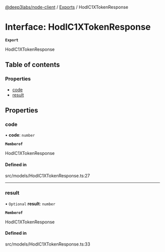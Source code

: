 [@deep3labs/node-client](../README.md) / [Exports](../modules.md) / HodlC1XTokenResponse

# Interface: HodlC1XTokenResponse

**`Export`**

HodlC1XTokenResponse

## Table of contents

### Properties

- [code](HodlC1XTokenResponse.md#code)
- [result](HodlC1XTokenResponse.md#result)

## Properties

### code

• **code**: `number`

**`Memberof`**

HodlC1XTokenResponse

#### Defined in

src/models/HodlC1XTokenResponse.ts:27

___

### result

• `Optional` **result**: `number`

**`Memberof`**

HodlC1XTokenResponse

#### Defined in

src/models/HodlC1XTokenResponse.ts:33
